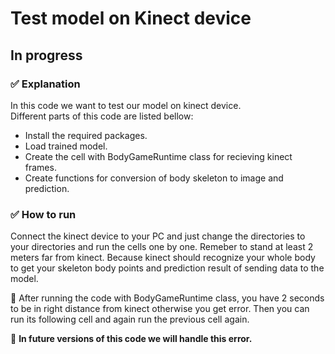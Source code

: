 # Test model on Kinect device
## In progress

### ✅ Explanation
In this code we want to test our model on kinect device.<br>
Different parts of this code are listed bellow:
- Install the required packages.
- Load trained model.
- Create the cell with BodyGameRuntime class for recieving kinect frames.
- Create functions for conversion of body skeleton to image and prediction.

### ✅ How to run

Connect the kinect device to your PC and just change the directories to your directories and run the cells one by one.
Remeber to stand at least 2 meters far from kinect. Because kinect should recognize your whole body to get your skeleton body points and prediction result of sending data to the model.


📌 After running the code with BodyGameRuntime class, you have 2 seconds to be in right distance from kinect otherwise you get error. Then you can run its following cell and again run the previous cell again.

📌 <b> In future versions of this code we will handle this error. </b>
